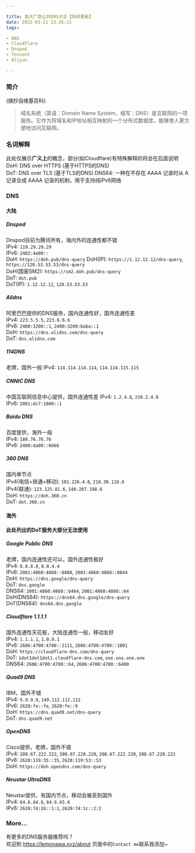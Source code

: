 ```yaml
---

title: 各大厂商公共DNS大全【持续更新】
date: 2022-03-21 23:26:11
tags:

- DNS
- Cloudflare
- Dnspod
- Tencent
- Aliyun

---
```


### 简介

(摘抄自维基百科)

> 域名系统（英语：Domain Name System，缩写：DNS）是互联网的一项服务。它作为将域名和IP地址相互映射的一个分布式数据库，能够使人更方便地访问互联网。

### 名词解释

此处仅展示**广义上**的概念，部分(如Cloudflare)有特殊解释的将会在后面说明  
DoH: DNS over HTTPS (基于HTTPS的DNS)  
DoT: DNS over TLS (基于TLS的DNS)
DNS64: 一种在不存在 AAAA 记录时从 A 记录合成 AAAA 记录的机制，用于支持纯IPv6网络

### DNS

#### 大陆

##### Dnspod

Dnspod目前为腾讯所有，海内外的连通性都不错  
IPv4: `119.29.29.29`  
IPv6: `2402:4e00::`  
DoH: `https://doh.pub/dns-query`
DoH(IP): `https://1.12.12.12/dns-query`, `https://120.53.53.53/dns-query`  
DoH(国密SM2): `https://sm2.doh.pub/dns-query`  
DoT: `dot.pub`  
DoT(IP): `1.12.12.12`, `120.53.53.53`  

##### Alidns

阿里巴巴提供的DNS服务，国内连通性好，国外连通性差  
IPv4: `223.5.5.5`, `223.6.6.6`  
IPv6: `2400:3200::1`, `2400:3200:baba::1`  
DoH: `https://dns.alidns.com/dns-query`  
DoT: `dns.alidns.com`

##### 114DNS

老牌，国外一般
IPv4: `114.114.114.114`, `114.114.115.115`

##### CNNIC DNS

中国互联网信息中心提供，国外连通性差
IPv4: `1.2.4.8`, `210.2.4.8`  
IPv6: `2001:dc7:1000::1`

##### Baidu DNS

百度提供，海外一般  
IPv4: `180.76.76.76`  
IPv6: `2400:da00::6666`

##### 360 DNS

国内单节点  
IPv4(电信+铁通+移动): `101.226.4.6`, `218.30.118.6`  
IPv4(联通): `123.125.81.6`, `140.207.198.6`  
DoH: `https://doh.360.cn`  
DoT: `dot.360.cn`

#### 海外

**此处列出的DoT服务大部分无法使用**

##### Google Public DNS

老牌，国内连通性还可以，国外连通性极好  
IPv4: `8.8.8.8`, `8.8.4.4`  
IPv6: `2001:4860:4860::8888`, `2001:4860:4860::8844`  
DoH: `https://dns.google/dns-query`  
DoT: `dns.google`  
DNS64: `2001:4860:4860::6464`, `2001:4860:4860::64`  
DoH(DNS64): `https://dns64.dns.google/dns-query`  
DoT(DNS64): `dns64.dns.google`

##### Cloudflare 1.1.1.1

国外连通性天花板，大陆连通性一般，移动友好  
IPv4: `1.1.1.1`, `1.0.0.1`  
IPv6: `2606:4700:4700::1111`, `2606:4700:4700::1001`  
DoH: `https://cloudflare-dns.com/dns-query`  
DoT: `1dot1dot1dot1.cloudflare-dns.com`, `one.one.one.one`  
DNS64: `2606:4700:4700::64`, `2606:4700:4700::6400`  

##### Quad9 DNS

IBM，国外不错  
IPv4: `9.9.9.9`, `149.112.112.112`  
IPv6: `2620:fe::fe`, `2620:fe::9`  
DoH: `https://dns.quad9.net/dns-query`  
DoT: `dns.quad9.net`  

##### OpenDNS

Cisco提供，老牌，国外不错  
IPv4: `208.67.222.222`, `208.67.220.220`, `208.67.222.220`, `208.67.220.222`  
IPv6: `2620:119:35::35`, `2620:119:53::53`  
DoH: `https://doh.opendns.com/dns-query`  

##### Neustar UltraDNS

Neustar提供，有国内节点，移动会被丢到国外  
IPv4: `64.6.64.6`, `64.6.65.6`  
IPv6: `2620:74:1b::1:1`, `2620:74:1c::2:2`  

### More...

有更多的DNS服务器推荐吗？  
欢迎到 https://lemonawa.xyz/about 页面中的`Contact me`联系我添加~